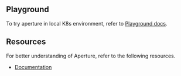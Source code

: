 ## Playground

To try aperture in local K8s environment, refer to
[Playground docs](https://docs.fluxninja.com/get-started/playground).

## Resources

For better understanding of Aperture, refer to the following resources.

- [Documentation](https://docs.fluxninja.com/)
